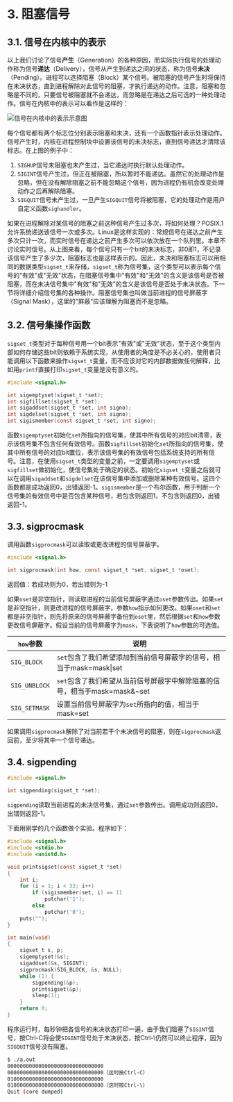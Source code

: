 # 3. 阻塞信号

## 3.1. 信号在内核中的表示

以上我们讨论了信号**产生**（Generation）的各种原因，而实际执行信号的处理动作称为信号**递达**（Delivery），信号从产生到递达之间的状态，称为信号**未决**（Pending）。进程可以选择阻塞（Block）某个信号。被阻塞的信号产生时将保持在未决状态，直到进程解除对此信号的阻塞，才执行递达的动作。注意，阻塞和忽略是不同的，只要信号被阻塞就不会递达，而忽略是在递达之后可选的一种处理动作。信号在内核中的表示可以看作是这样的：

![信号在内核中的表示示意图](images/signal.internal.png)

每个信号都有两个标志位分别表示阻塞和未决，还有一个函数指针表示处理动作。信号产生时，内核在进程控制块中设置该信号的未决标志，直到信号递达才清除该标志。在上图的例子中：

1. `SIGHUP`信号未阻塞也未产生过，当它递达时执行默认处理动作。
2. `SIGINT`信号产生过，但正在被阻塞，所以暂时不能递达。虽然它的处理动作是忽略，但在没有解除阻塞之前不能忽略这个信号，因为进程仍有机会改变处理动作之后再解除阻塞。
3. `SIGQUIT`信号未产生过，一旦产生`SIGQUIT`信号将被阻塞，它的处理动作是用户自定义函数`sighandler`。

如果在进程解除对某信号的阻塞之前这种信号产生过多次，将如何处理？POSIX.1允许系统递送该信号一次或多次。Linux是这样实现的：常规信号在递达之前产生多次只计一次，而实时信号在递达之前产生多次可以依次放在一个队列里。本章不讨论实时信号。从上图来看，每个信号只有一个bit的未决标志，非0即1，不记录该信号产生了多少次，阻塞标志也是这样表示的。因此，未决和阻塞标志可以用相同的数据类型`sigset_t`来存储，`sigset_t`称为信号集，这个类型可以表示每个信号的"有效"或"无效"状态，在阻塞信号集中"有效"和"无效"的含义是该信号是否被阻塞，而在未决信号集中"有效"和"无效"的含义是该信号是否处于未决状态。下一节将详细介绍信号集的各种操作。阻塞信号集也叫做当前进程的信号屏蔽字（Signal Mask），这里的"屏蔽"应该理解为阻塞而不是忽略。

## 3.2. 信号集操作函数

`sigset_t`类型对于每种信号用一个bit表示"有效"或"无效"状态，至于这个类型内部如何存储这些bit则依赖于系统实现，从使用者的角度是不必关心的，使用者只能调用以下函数来操作`sigset_t`变量，而不应该对它的内部数据做任何解释，比如用`printf`直接打印`sigset_t`变量是没有意义的。

```c
#include <signal.h>

int sigemptyset(sigset_t *set);
int sigfillset(sigset_t *set);
int sigaddset(sigset_t *set, int signo);
int sigdelset(sigset_t *set, int signo);
int sigismember(const sigset_t *set, int signo);
```

函数`sigemptyset`初始化`set`所指向的信号集，使其中所有信号的对应bit清零，表示该信号集不包含任何有效信号。函数`sigfillset`初始化`set`所指向的信号集，使其中所有信号的对应bit置位，表示该信号集的有效信号包括系统支持的所有信号。注意，在使用`sigset_t`类型的变量之前，一定要调用`sigemptyset`或`sigfillset`做初始化，使信号集处于确定的状态。初始化`sigset_t`变量之后就可以在调用`sigaddset`和`sigdelset`在该信号集中添加或删除某种有效信号。这四个函数都是成功返回0，出错返回-1。`sigismember`是一个布尔函数，用于判断一个信号集的有效信号中是否包含某种信号，若包含则返回1，不包含则返回0，出错返回-1。

## 3.3. sigprocmask

调用函数`sigprocmask`可以读取或更改进程的信号屏蔽字。

```c
#include <signal.h>

int sigprocmask(int how, const sigset_t *set, sigset_t *oset);
```

返回值：若成功则为0，若出错则为-1

如果`oset`是非空指针，则读取进程的当前信号屏蔽字通过`oset`参数传出。如果`set`是非空指针，则更改进程的信号屏蔽字，参数`how`指示如何更改。如果`oset`和`set`都是非空指针，则先将原来的信号屏蔽字备份到`oset`里，然后根据`set`和`how`参数更改信号屏蔽字。假设当前的信号屏蔽字为`mask`，下表说明了`how`参数的可选值。

| `how`参数 | 说明 |
|----------|------|
| `SIG_BLOCK` | `set`包含了我们希望添加到当前信号屏蔽字的信号，相当于mask=mask\|set |
| `SIG_UNBLOCK` | `set`包含了我们希望从当前信号屏蔽字中解除阻塞的信号，相当于mask=mask&~set |
| `SIG_SETMASK` | 设置当前信号屏蔽字为`set`所指向的值，相当于mask=set |

如果调用`sigprocmask`解除了对当前若干个未决信号的阻塞，则在`sigprocmask`返回前，至少将其中一个信号递达。

## 3.4. sigpending

```c
#include <signal.h>

int sigpending(sigset_t *set);
```

`sigpending`读取当前进程的未决信号集，通过`set`参数传出。调用成功则返回0，出错则返回-1。

下面用刚学的几个函数做个实验。程序如下：

```c
#include <signal.h>
#include <stdio.h>
#include <unistd.h>

void printsigset(const sigset_t *set)
{
    int i;
    for (i = 1; i < 32; i++)
        if (sigismember(set, i) == 1)
            putchar('1');
        else
            putchar('0');
    puts("");
}

int main(void)
{
    sigset_t s, p;
    sigemptyset(&s);
    sigaddset(&s, SIGINT);
    sigprocmask(SIG_BLOCK, &s, NULL);
    while (1) {
        sigpending(&p);
        printsigset(&p);
        sleep(1);
    }
    return 0;
}
```

程序运行时，每秒钟把各信号的未决状态打印一遍，由于我们阻塞了`SIGINT`信号，按Ctrl-C将会使`SIGINT`信号处于未决状态，按Ctrl-\仍然可以终止程序，因为`SIGQUIT`信号没有阻塞。

```bash
$ ./a.out 
0000000000000000000000000000000
0000000000000000000000000000000（这时按Ctrl-C）
0100000000000000000000000000000
0100000000000000000000000000000（这时按Ctrl-\）
Quit (core dumped)
``` 